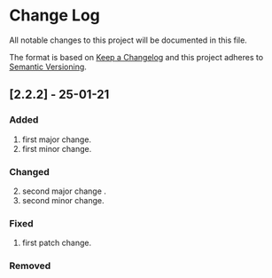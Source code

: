 # Change Log
All notable changes to this project will be documented in this file.

The format is based on [Keep a Changelog](http://keepachangelog.com/)
and this project adheres to [Semantic Versioning](http://semver.org/).

## [2.2.2] - 25-01-21
### Added
1. first major change.
1. first minor change.
### Changed
2. second major change .
2. second minor change.
### Fixed
1. first patch change.
### Removed

